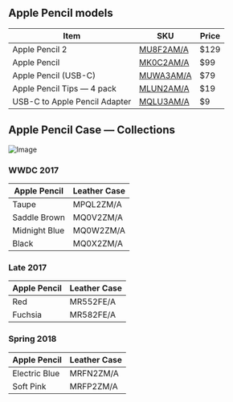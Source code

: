 ## Apple Pencil models

<div class="no-style-marker"></div>

| Item                          | SKU                                                        | Price |
| ----------------------------- | ---------------------------------------------------------- | ----- |
| Apple Pencil 2                | [MU8F2AM/A](https://www.apple.com/shop/product/MU8F2AM/A/) | \$129 |
| Apple Pencil                  | [MK0C2AM/A](https://www.apple.com/shop/product/MK0C2AM/A/) | \$99  |
| Apple Pencil (USB-C)          | [MUWA3AM/A](https://www.apple.com/shop/product/MUWA3AM/A/) | \$79  |
| Apple Pencil Tips — 4 pack    | [MLUN2AM/A](https://www.apple.com/shop/product/MLUN2AM/A/) | \$19  |
| USB-C to Apple Pencil Adapter | [MQLU3AM/A](https://www.apple.com/shop/product/MUWA3AM/A/) | \$9   |

## Apple Pencil Case — Collections

![Image](/assets/2017-pencil.jpg)

### WWDC 2017

| Apple Pencil  | Leather Case |
| ------------- | ------------ |
| Taupe         | MPQL2ZM/A    |
| Saddle Brown  | MQ0V2ZM/A    |
| Midnight Blue | MQ0W2ZM/A    |
| Black         | MQ0X2ZM/A    |

### Late 2017

| Apple Pencil | Leather Case |
| ------------ | ------------ |
| Red          | MR552FE/A    |
| Fuchsia      | MR582FE/A    |

### Spring 2018

| Apple Pencil  | Leather Case |
| ------------- | ------------ |
| Electric Blue | MRFN2ZM/A    |
| Soft Pink     | MRFP2ZM/A    |
